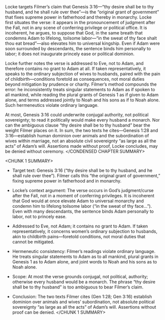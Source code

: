 <CONDENSED CHAPTER SUMMARY>
Locke targets Filmer’s claim that Genesis 3:16—“thy desire shall be to thy husband, and he shall rule over thee”—is the “original grant of government” that fixes supreme power in fatherhood and thereby in monarchy. Locke first situates the verse: it appears in the pronouncement of judgment after the Fall, not in any scene of conferring privilege or political office. It is incoherent, he argues, to suppose that God, in the same breath that condemns Adam to lifelong, toilsome labor—“in the sweat of thy face shalt thou eat bread”—also elevates him to universal kingship. Even if Adam were soon surrounded by descendants, the sentence binds him personally to labor; it does not inaugurate princely ease or political dominion.

Locke further notes the verse is addressed to Eve, not to Adam, and therefore contains no grant to Adam at all. If taken representatively, it speaks to the ordinary subjection of wives to husbands, paired with the pain of childbirth—conditions foretold as consequences, not moral duties beyond mitigation by prudence or charity. Filmer’s method compounds the error: he inconsistently treats singular statements to Adam as if spoken to all mankind, while reading the plural grants of Genesis 1 as if given to Adam alone, and terms addressed jointly to Noah and his sons as if to Noah alone. Such hermeneutics violate ordinary language.

At most, Genesis 3:16 could underwrite conjugal authority, not political sovereignty; to read it politically would make every husband a monarch. Nor can the ambiguous clause “thy desire shall be to thy husband” bear the weight Filmer places on it. In sum, the two texts he cites—Genesis 1:28 and 3:16—establish human dominion over animals and the subordination of wives within marriage, not an absolute civil sovereignty “as large as all the acts” of Adam’s will. Assertions made without proof, Locke concludes, may be denied without ceremony.
</CONDENSED CHAPTER SUMMARY>

<CHUNK 1 SUMMARY>
- Target text: Genesis 3:16 (“thy desire shall be to thy husband, and he shall rule over thee”). Filmer calls this “the original grant of government,” fixing supreme power in fatherhood and in monarchy.

- Locke’s context argument: The verse occurs in God’s judgment/curse after the Fall, not in a moment of conferring privileges. It is incoherent that God would at once elevate Adam to universal monarchy and condemn him to lifelong toilsome labor (“in the sweat of thy face…”). Even with many descendants, the sentence binds Adam personally to labor, not to princely ease.

- Addressed to Eve, not Adam; it contains no grant to Adam. If taken representatively, it concerns women’s ordinary subjection to husbands, akin to childbirth pains—foretold conditions, not moral duties that cannot be mitigated.

- Hermeneutic consistency: Filmer’s readings violate ordinary language. He treats singular statements to Adam as to all mankind, plural grants in Genesis 1 as to Adam alone, and joint words to Noah and his sons as to Noah alone.

- Scope: At most the verse grounds conjugal, not political, authority; otherwise every husband would be a monarch. The phrase “thy desire shall be to thy husband” is too ambiguous to bear Filmer’s claim.

- Conclusion: The two texts Filmer cites (Gen 1:28; Gen 3:16) establish dominion over animals and wives’ subordination, not absolute political sovereignty “as large as all the acts” of Adam’s will. Assertions without proof can be denied.
</CHUNK 1 SUMMARY>